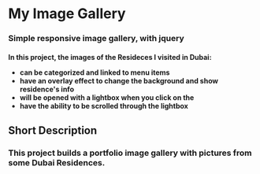  <h1>My Image Gallery


 <h3>Simple responsive image gallery, with <strong>jquery</strong>
<br>

<h4>In this project, the images of the Resideces I visited in Dubai:<br>
<ul>
	<li>can be categorized and linked to menu items</li>
	<li>have an overlay effect  to change the background and show residence's info</li>
	<li>will be opened with a lightbox when you click on the</li>
	<li>have the ability to be scrolled through the lightbox </li>

</ul>

<h2>Short Description </h2>
<h3>This project builds a portfolio image gallery with pictures from some Dubai Residences.
<br><br>
